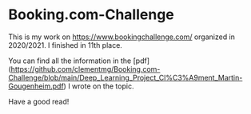 # Booking.com-Challenge

This is my work on https://www.bookingchallenge.com/ organized in 2020/2021.
I finished in 11th place.

You can find all the information in the [pdf] (https://github.com/clementmg/Booking.com-Challenge/blob/main/Deep_Learning_Project_Cl%C3%A9ment_Martin-Gougenheim.pdf) I wrote on the topic.

Have a good read!
